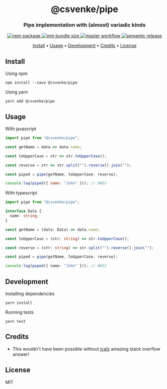 <h1 align="center" style="border-bottom: none;">@csvenke/pipe</h1>
<h3 align="center">Pipe implementation with (almost) variadic kinds</h3>
<p align="center">
  <a href="https://www.npmjs.com/package/@csvenke/pipe">
    <img src="https://badgen.net/npm/v/@csvenke/pipe" alt="npm package" />
  </a>
  <a href="https://bundlephobia.com/result?p=@csvenke/pipe">
    <img src="https://badgen.net/bundlephobia/min/@csvenke/pipe" alt="min bundle size" />
  </a>
  <a href="https://github.com/csvenke/pipe/actions?query=workflow%3Amaster">
    <img src="https://github.com/csvenke/pipe/workflows/master/badge.svg" alt="master workflow" />
  </a>
  <a href="https://github.com/semantic-release/semantic-release">
    <img src="https://img.shields.io/badge/%20%20%F0%9F%93%A6%F0%9F%9A%80-semantic--release-e10079.svg" alt="semantic release" />
  </a>
</p>

<p align="center">
  <a href="#install">Install</a> •
  <a href="#usage">Usage</a> •
  <a href="#development">Development</a> •
  <a href="#credits">Credits</a> •
  <a href="#license">License</a>
</p>

## Install

Using npm

```
npm install --save @csvenke/pipe
```

Using yarn

```
yarn add @csvenke/pipe
```

## Usage

With javascript

```js
import pipe from "@csvenke/pipe";

const getName = data => data.name;

const toUpperCase = str => str.toUpperCase();

const reverse = str => str.split("").reverse().join("");

const piped = pipe(getName, toUpperCase, reverse);

console.log(piped({ name: "John" })); // NHOJ
```

With typescript

```ts
import pipe from "@csvenke/pipe";

interface Data {
  name: string;
}

const getName = (data: Data) => data.name;

const toUpperCase = (str: string) => str.toUpperCase();

const reverse = (str: string) => str.split("").reverse().join("");

const piped = pipe(getName, toUpperCase, reverse);

console.log(piped({ name: "John" })); // NHOJ
```

## Development

Installing dependencies

```
yarn install
```

Running tests

```
yarn test
```

## Credits

- This wouldn't have been possible without [jcalz](https://stackoverflow.com/questions/53173203/typescript-recursive-function-composition) amazing stack overflow answer!

## License

MIT
